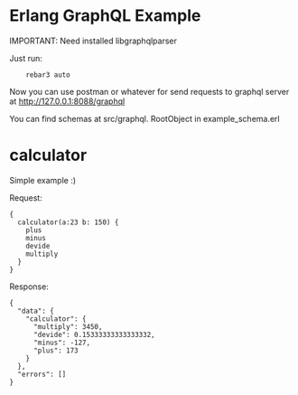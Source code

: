 # Erlang GraphQL Example

IMPORTANT: Need installed libgraphqlparser

Just run:
```
    rebar3 auto
```

Now you can use postman or whatever for send requests to graphql server at http://127.0.0.1:8088/graphql

You can find schemas at src/graphql. RootObject in example_schema.erl

# calculator

Simple example :)

Request:
```
{
  calculator(a:23 b: 150) {
    plus
    minus
    devide
    multiply
  }
}
```

Response:
```
{
  "data": {
    "calculator": {
      "multiply": 3450,
      "devide": 0.15333333333333332,
      "minus": -127,
      "plus": 173
    }
  },
  "errors": []
}
```

